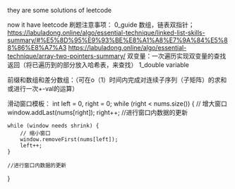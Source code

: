 they are some solutions of leetcode 

now it have 
leetcode 刷题注意事项： 0_guide
数组，链表双指针；
https://labuladong.online/algo/essential-technique/linked-list-skills-summary/#%E5%8D%95%E9%93%BE%E8%A1%A8%E7%9A%84%E5%88%86%E8%A7%A3
https://labuladong.online/algo/essential-technique/array-two-pointers-summary/
双变量：一次遍历实现双变量的查找返回（将已遍历到的部分放入哈希表，来查找） 1_double variable

前缀和数组和差分数组：（可在o（1）时间内完成对连续子序列（子矩阵）的求和或进行一次+-val的运算）

滑动窗口模板：
int left = 0, right = 0;
while (right < nums.size()) {
    // 增大窗口
    window.addLast(nums[right]);
    right++;
    //进行窗口内数据的更新
    
    while (window needs shrink) {
        // 缩小窗口
        window.removeFirst(nums[left]);
        left++;
    }
    
    //进行窗口内数据的更新
}

